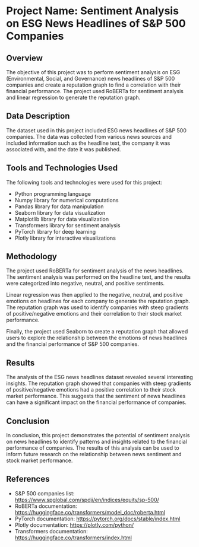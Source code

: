# Project Name: Sentiment Analysis on ESG News Headlines of S&P 500 Companies

## Overview
The objective of this project was to perform sentiment analysis on ESG (Environmental, Social, and Governance) news headlines of S&P 500 companies and create a reputation graph to find a correlation with their financial performance. The project used RoBERTa for sentiment analysis and linear regression to generate the reputation graph.

## Data Description
The dataset used in this project included ESG news headlines of S&P 500 companies. The data was collected from various news sources and included information such as the headline text, the company it was associated with, and the date it was published.

## Tools and Technologies Used
The following tools and technologies were used for this project:
- Python programming language
- Numpy library for numerical computations
- Pandas library for data manipulation
- Seaborn library for data visualization
- Matplotlib library for data visualization
- Transformers library for sentiment analysis
- PyTorch library for deep learning
- Plotly library for interactive visualizations

## Methodology
The project used RoBERTa for sentiment analysis of the news headlines. The sentiment analysis was performed on the headline text, and the results were categorized into negative, neutral, and positive sentiments.

Linear regression was then applied to the negative, neutral, and positive emotions on headlines for each company to generate the reputation graph. The reputation graph was used to identify companies with steep gradients of positive/negative emotions and their correlation to their stock market performance.

Finally, the project used Seaborn to create a reputation graph that allowed users to explore the relationship between the emotions of news headlines and the financial performance of S&P 500 companies.

## Results
The analysis of the ESG news headlines dataset revealed several interesting insights. The reputation graph showed that companies with steep gradients of positive/negative emotions had a positive correlation to their stock market performance. This suggests that the sentiment of news headlines can have a significant impact on the financial performance of companies.

## Conclusion
In conclusion, this project demonstrates the potential of sentiment analysis on news headlines to identify patterns and insights related to the financial performance of companies. The results of this analysis can be used to inform future research on the relationship between news sentiment and stock market performance.

## References
- S&P 500 companies list: https://www.spglobal.com/spdji/en/indices/equity/sp-500/
- RoBERTa documentation: https://huggingface.co/transformers/model_doc/roberta.html
- PyTorch documentation: https://pytorch.org/docs/stable/index.html
- Plotly documentation: https://plotly.com/python/
- Transformers documentation: https://huggingface.co/transformers/index.html
